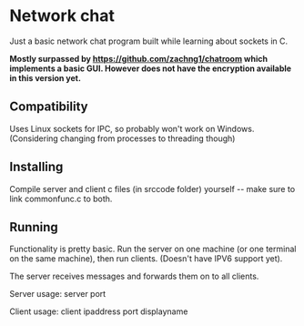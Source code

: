 # Network chat
Just a basic network chat program built while learning about sockets in C.

**Mostly surpassed by https://github.com/zachng1/chatroom which implements a basic GUI. However does not have the encryption available in this version yet.**

## Compatibility
Uses Linux sockets for IPC, so probably won't work on Windows. (Considering changing from processes to threading though)

## Installing
Compile server and client c files (in srccode folder) yourself -- make sure to link commonfunc.c to both.

## Running
Functionality is pretty basic. Run the server on one machine (or one terminal on the same machine), then run clients. (Doesn't have IPV6 support yet).

The server receives messages and forwards them on to all clients.

Server usage:
server port

Client usage:
client ipaddress port displayname
